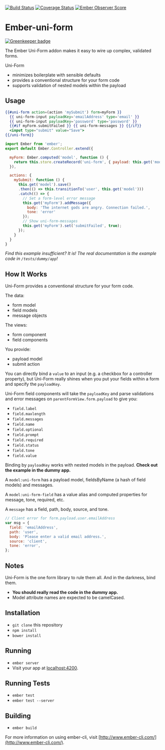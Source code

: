 
[![Build Status](https://travis-ci.org/dollarshaveclub/ember-uni-form.svg)](https://travis-ci.org/dollarshaveclub/ember-uni-form)
[![Coverage Status](https://coveralls.io/repos/dollarshaveclub/ember-uni-form/badge.svg)](https://coveralls.io/github/dollarshaveclub/ember-uni-form)
[![Ember Observer Score](http://emberobserver.com/badges/ember-uni-form.svg)](http://emberobserver.com/addons/ember-uni-form)

# Ember-uni-form

[![Greenkeeper badge](https://badges.greenkeeper.io/dollarshaveclub/ember-uni-form.svg)](https://greenkeeper.io/)

The Ember Uni-Form addon makes it easy to wire up complex, validated forms.

Uni-Form
* minimizes boilerplate with sensible defaults
* provides a conventional structure for your form code
* supports validation of nested models within the payload

## Usage

```handlebars
{{#uni-form action=(action 'mySubmit') form=myForm }}
  {{ uni-form-input payloadKey='emailAddress' type='email' }}
  {{ uni-form-input payloadKey='password' type='password' }}
  {{#if myForm.submitFailed }} {{ uni-form-messages }} {{/if}}
  <input type="submit" value="Save">
{{/uni-form}}
```

```javascript
import Ember from 'ember';
export default Ember.Controller.extend({

  myForm: Ember.computed('model', function () {
    return this.store.createRecord('uni-form', { payload: this.get('model') });
  }),

  actions: {
    mySubmit: function () {
      this.get('model').save()
      .then(() => this.transitionTo('user', this.get('model')))
      .catch(() => {
        // Set a form-level error message
        this.get('myForm').addMessage({
          body: 'The internet gods are angry. Connection failed.',
          tone: 'error'
        });
        // Show uni-form-messages
        this.get('myForm').set('submitFailed', true);
      });
    }
  }
}
```

_Find this example insufficient? It is! The real documentation is the example code in `/tests/dummy/app`!_

## How It Works

Uni-Form provides a conventional structure for your form code.

The data:
* form model
* field models
* message objects

The views:
* form component
* field components

You provide:
* payload model
* submit action

You can directly bind a `value` to an input (e.g. a checkbox for a controller property), but Uni-Form really shines when you put your fields within a form and specify the `payloadKey`.

Uni-Form field components will take the `payloadKey` and parse validations and error messages on `parentFormView.form.payload` to give you:
* `field.label`
* `field.maxlength`
* `field.messages`
* `field.name`
* `field.optional`
* `field.prompt`
* `field.required`
* `field.status`
* `field.tone`
* `field.value`

Binding by `payloadKey` works with nested models in the payload. __Check out the example in the dummy app.__

A `model:uni-form` has a payload model, fieldsByName (a hash of field models) and messages.

A `model:uni-form-field` has a value alias and computed properties for message, tone, required, etc.

A `message` has a field, path, body, source, and tone.

```javascript
// Client error for form.payload.user.emailAddress
var msg = {
  field: 'emailAddress',
  path: 'user',
  body: 'Please enter a valid email address.',
  source: 'client',
  tone: 'error',
};
```

## Notes

Uni-Form is the one form library to rule them all. And in the darkness, bind them.

* __You should really read the code in the dummy app.__
* Model attribute names are expected to be camelCased.

## Installation

* `git clone` this repository
* `npm install`
* `bower install`

## Running

* `ember server`
* Visit your app at [localhost:4200](http://localhost:4200).

## Running Tests

* `ember test`
* `ember test --server`

## Building

* `ember build`

For more information on using ember-cli, visit [http://www.ember-cli.com/](http://www.ember-cli.com/).
